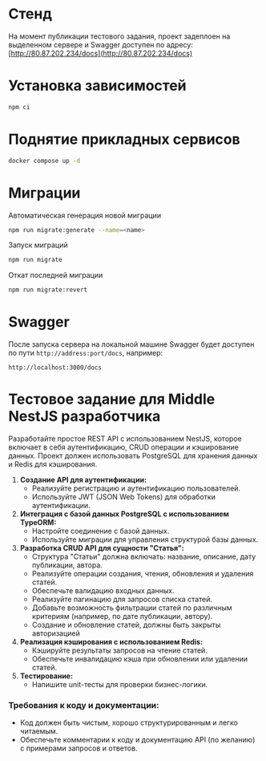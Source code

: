 # Стенд
На момент публикации тестового задания, проект задеплоен на выделенном сервере и Swagger доступен по адресу:
[http://80.87.202.234/docs](http://80.87.202.234/docs)

# Установка зависимостей
```bash
npm ci
```

# Поднятие прикладных сервисов
```bash
docker compose up -d
```

# Миграции
Автоматическая генерация новой миграции 
```bash
npm run migrate:generate --name=<name>
```

Запуск миграций
```bash
npm run migrate
```

Откат последней миграции
```bash
npm run migrate:revert
```

# Swagger
После запуска сервера на локальной машине Swagger будет доступен по пути `http://address:port/docs`, например:
```
http://localhost:3000/docs
```

# **Тестовое задание для Middle NestJS разработчика**

Разработайте простое REST API с использованием NestJS, которое включает в себя аутентификацию, CRUD операции и кэширование данных. Проект должен использовать PostgreSQL для хранения данных и Redis для кэширования.

1. **Создание API для аутентификации:**
    - Реализуйте регистрацию и аутентификацию пользователей.
    - Используйте JWT (JSON Web Tokens) для обработки аутентификации.
2. **Интеграция с базой данных PostgreSQL с использованием TypeORM:**
    - Настройте соединение с базой данных.
    - Используйте миграции для управления структурой базы данных.
3. **Разработка CRUD API для сущности "Статья":**
    - Структура "Статьи" должна включать: название, описание, дату публикации, автора.
    - Реализуйте операции создания, чтения, обновления и удаления статей.
    - Обеспечьте валидацию входных данных.
    - Реализуйте пагинацию для запросов списка статей.
    - Добавьте возможность фильтрации статей по различным критериям (например, по дате публикации, автору).
    - Создание и обновление статей, должны быть закрыты авторизацией
4. **Реализация кэширования с использованием Redis:**
    - Кэшируйте результаты запросов на чтение статей.
    - Обеспечьте инвалидацию кэша при обновлении или удалении статей.
5. **Тестирование:**
    - Напишите unit-тесты для проверки бизнес-логики.

### Требования к коду и документации:

- Код должен быть чистым, хорошо структурированным и легко читаемым.
- Обеспечьте комментарии к коду и документацию API (по желанию) с примерами запросов и ответов.
